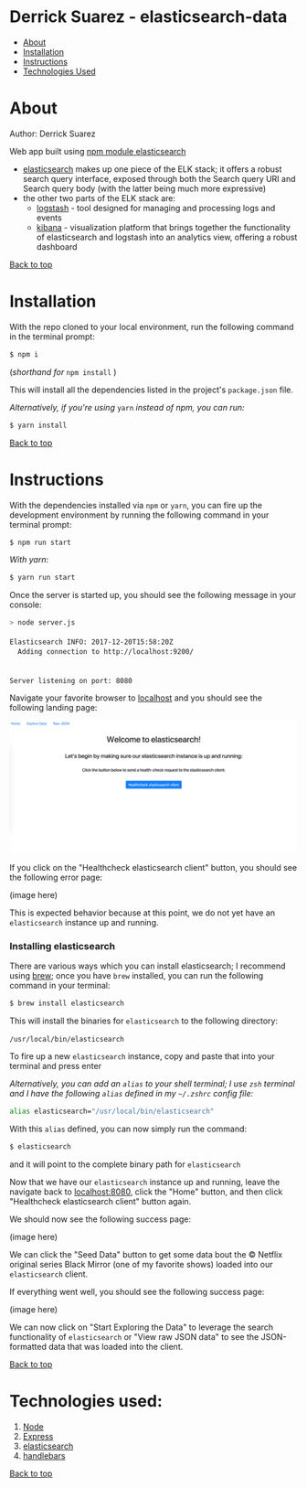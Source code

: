 # Derrick Suarez - elasticsearch-data

<a id="top"></a>
* [About](#about)
* [Installation](#installation)
* [Instructions](#instructions)
* [Technologies Used](#technologies-used)

# <a id="about"></a>About
Author: Derrick Suarez 

Web app built using [npm module elasticsearch](https://www.npmjs.com/package/elasticsearch)

* [elasticsearch](https://www.elastic.co/) makes up one piece of the ELK stack; it offers a robust search query interface, exposed through both the Search query URI and Search query body (with the latter being much more expressive)
* the other two parts of the ELK stack are:
    * [logstash](https://www.elastic.co/products/logstash) - tool designed for managing and processing logs and events
    * [kibana](https://www.elastic.co/products/kibana) - visualization platform that brings together the functionality of elasticsearch and logstash into an analytics view, offering a robust dashboard

[Back to top](#top)

# <a id="installation"></a>Installation
With the repo cloned to your local environment, run the following command in the terminal prompt:
```bash
$ npm i
```
(*shorthand for* `npm install` )

This will install all the dependencies listed in the project's `package.json` file.

*Alternatively, if you're using* `yarn` *instead of npm, you can run:* 
```bash
$ yarn install
```

[Back to top](#top)

# <a id="instructions"></a>Instructions
With the dependencies installed via `npm` or `yarn`, you can fire up the development environment by running the following command in your terminal prompt:
```bash
$ npm run start
```
*With yarn*:
```bash
$ yarn run start
```

Once the server is started up, you should see the following message in your console:
```bash
> node server.js

Elasticsearch INFO: 2017-12-20T15:58:20Z
  Adding connection to http://localhost:9200/
  

Server listening on port: 8080
```

Navigate your favorite browser to [localhost](http://localhost:8080 "http://localhost:8080") and you should see the following landing page:

![elasticsearch-data landing page](https://github.com/dsuare1/elasticsearch-data/blob/master/public/images/elasticsearch-data-landing-page.png?raw=true)

If you click on the "Healthcheck elasticsearch client" button, you should see the following error page:

(image here)

This is expected behavior because at this point, we do not yet have an `elasticsearch` instance up and running.

### Installing elasticsearch

There are various ways which you can install elasticsearch; I recommend using [brew](https://brew.sh/); once you have `brew` installed, you can run the following command in your terminal:
```bash
$ brew install elasticsearch
```

This will install the binaries for `elasticsearch` to the following directory:

`/usr/local/bin/elasticsearch`

To fire up a new `elasticsearch` instance, copy and paste that into your terminal and press enter

_Alternatively, you can add an `alias` to your shell terminal; I use `zsh` terminal and I have the following `alias` defined in my `~/.zshrc` config file:_
```bash
alias elasticsearch="/usr/local/bin/elasticsearch"
```
With this `alias` defined, you can now simply run the command:
```bash
$ elasticsearch
```
and it will point to the complete binary path for `elasticsearch`

Now that we have our `elasticsearch` instance up and running, leave the navigate back to [localhost:8080](http://localhost:8080 "http://localhost:8080"), click the "Home" button, and then click "Healthcheck elasticsearch client" button again.

We should now see the following success page:

(image here)

We can click the "Seed Data" button to get some data bout the &copy; Netflix original series Black Mirror (one of my favorite shows) loaded into our `elasticsearch` client.

If everything went well, you should see the following success page:

(image here)

We can now click on "Start Exploring the Data" to leverage the search functionality of `elasticsearch` or "View raw JSON data" to see the JSON-formatted data that was loaded into the client.

[Back to top](#top)

# <a id="technologies-used"></a>Technologies used:
1. [Node](https://nodejs.org/en/docs/)
2. [Express](http://expressjs.com/)
3. [elasticsearch](https://www.elastic.co/)
4. [handlebars](http://handlebarsjs.com/)

[Back to top](#top)
